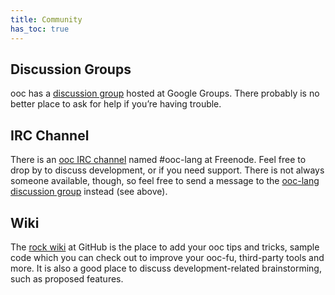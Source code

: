 ```yaml
---
title: Community
has_toc: true
---
```


## Discussion Groups

ooc has a [discussion group][group] hosted at Google Groups. There probably is
no better place to ask for help if you’re having trouble.

[group]: https://groups.google.com/group/ooc-lang

## IRC Channel

There is an [ooc IRC channel][irc] named #ooc-lang at Freenode. Feel free to
drop by to discuss development, or if you need support. There is not always
someone available, though, so feel free to send a message to the [ooc-lang
discussion group][group] instead (see above).

[irc]: irc://chat.freenode.net/#ooc-lang

## Wiki

The [rock wiki][wiki] at GitHub is the place to add your ooc tips and tricks,
sample code which you can check out to improve your ooc-fu, third-party tools
and more. It is also a good place to discuss development-related brainstorming,
such as proposed features.

[wiki]: https://github.com/ooc-lang/rock/wiki

